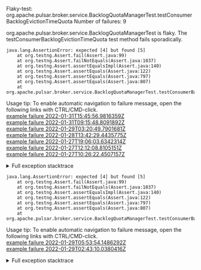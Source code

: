        
Flaky-test: org.apache.pulsar.broker.service.BacklogQuotaManagerTest.testConsumerBacklogEvictionTimeQuota
Number of failures: 9

org.apache.pulsar.broker.service.BacklogQuotaManagerTest is flaky. The testConsumerBacklogEvictionTimeQuota test method fails sporadically.

```
java.lang.AssertionError: expected [4] but found [5]
	at org.testng.Assert.fail(Assert.java:99)
	at org.testng.Assert.failNotEquals(Assert.java:1037)
	at org.testng.Assert.assertEqualsImpl(Assert.java:140)
	at org.testng.Assert.assertEquals(Assert.java:122)
	at org.testng.Assert.assertEquals(Assert.java:797)
	at org.testng.Assert.assertEquals(Assert.java:807)
	at org.apache.pulsar.broker.service.BacklogQuotaManagerTest.testConsumerBacklogEvictionTimeQuota(BacklogQuotaManagerTest.java:480)
```

Usage tip: To enable automatic navigation to failure message, open the following links with CTRL/CMD-click.  
[example failure 2022-01-31T15:45:56.9816359Z](https://github.com/apache/pulsar/runs/5008094073?check_suite_focus=true?check_suite_focus=true#step:9:2150)  
[example failure 2022-01-31T09:15:48.8091892Z](https://github.com/apache/pulsar/runs/5002911404?check_suite_focus=true?check_suite_focus=true#step:9:2159)  
[example failure 2022-01-29T03:20:49.7901681Z](https://github.com/apache/pulsar/runs/4988894638?check_suite_focus=true?check_suite_focus=true#step:9:669)  
[example failure 2022-01-28T13:42:29.4435775Z](https://github.com/apache/pulsar/runs/4981115916?check_suite_focus=true?check_suite_focus=true#step:9:518)  
[example failure 2022-01-27T19:06:03.6342314Z](https://github.com/apache/pulsar/runs/4970761292?check_suite_focus=true?check_suite_focus=true#step:9:1522)  
[example failure 2022-01-27T12:12:08.8105151Z](https://github.com/apache/pulsar/runs/4965511644?check_suite_focus=true?check_suite_focus=true#step:9:843)  
[example failure 2022-01-27T10:26:22.4507157Z](https://github.com/apache/pulsar/runs/4964192400?check_suite_focus=true?check_suite_focus=true#step:9:4287)  


<details>
<summary>Full exception stacktrace</summary>
<code><pre>
java.lang.AssertionError: expected [4] but found [5]
	at org.testng.Assert.fail(Assert.java:99)
	at org.testng.Assert.failNotEquals(Assert.java:1037)
	at org.testng.Assert.assertEqualsImpl(Assert.java:140)
	at org.testng.Assert.assertEquals(Assert.java:122)
	at org.testng.Assert.assertEquals(Assert.java:797)
	at org.testng.Assert.assertEquals(Assert.java:807)
	at org.apache.pulsar.broker.service.BacklogQuotaManagerTest.testConsumerBacklogEvictionTimeQuota(BacklogQuotaManagerTest.java:480)
	at java.base/jdk.internal.reflect.NativeMethodAccessorImpl.invoke0(Native Method)
	at java.base/jdk.internal.reflect.NativeMethodAccessorImpl.invoke(NativeMethodAccessorImpl.java:62)
	at java.base/jdk.internal.reflect.DelegatingMethodAccessorImpl.invoke(DelegatingMethodAccessorImpl.java:43)
	at java.base/java.lang.reflect.Method.invoke(Method.java:566)
	at org.testng.internal.MethodInvocationHelper.invokeMethod(MethodInvocationHelper.java:132)
	at org.testng.internal.InvokeMethodRunnable.runOne(InvokeMethodRunnable.java:45)
	at org.testng.internal.InvokeMethodRunnable.call(InvokeMethodRunnable.java:73)
	at org.testng.internal.InvokeMethodRunnable.call(InvokeMethodRunnable.java:11)
	at java.base/java.util.concurrent.FutureTask.run(FutureTask.java:264)
	at java.base/java.util.concurrent.ThreadPoolExecutor.runWorker(ThreadPoolExecutor.java:1128)
	at java.base/java.util.concurrent.ThreadPoolExecutor$Worker.run(ThreadPoolExecutor.java:628)
	at java.base/java.lang.Thread.run(Thread.java:829)

</pre></code>
</details>

```
java.lang.AssertionError: expected [4] but found [5]
	at org.testng.Assert.fail(Assert.java:99)
	at org.testng.Assert.failNotEquals(Assert.java:1037)
	at org.testng.Assert.assertEqualsImpl(Assert.java:140)
	at org.testng.Assert.assertEquals(Assert.java:122)
	at org.testng.Assert.assertEquals(Assert.java:797)
	at org.testng.Assert.assertEquals(Assert.java:807)
	at org.apache.pulsar.broker.service.BacklogQuotaManagerTest.testConsumerBacklogEvictionTimeQuota(BacklogQuotaManagerTest.java:481)
```

Usage tip: To enable automatic navigation to failure message, open the following links with CTRL/CMD-click.  
[example failure 2022-01-29T05:53:54.1486292Z](https://github.com/apache/pulsar/runs/4989526383?check_suite_focus=true?check_suite_focus=true#step:9:520)  
[example failure 2022-01-29T02:43:10.0380416Z](https://github.com/apache/pulsar/runs/4988541970?check_suite_focus=true?check_suite_focus=true#step:9:3034)  


<details>
<summary>Full exception stacktrace</summary>
<code><pre>
java.lang.AssertionError: expected [4] but found [5]
	at org.testng.Assert.fail(Assert.java:99)
	at org.testng.Assert.failNotEquals(Assert.java:1037)
	at org.testng.Assert.assertEqualsImpl(Assert.java:140)
	at org.testng.Assert.assertEquals(Assert.java:122)
	at org.testng.Assert.assertEquals(Assert.java:797)
	at org.testng.Assert.assertEquals(Assert.java:807)
	at org.apache.pulsar.broker.service.BacklogQuotaManagerTest.testConsumerBacklogEvictionTimeQuota(BacklogQuotaManagerTest.java:481)
	at java.base/jdk.internal.reflect.NativeMethodAccessorImpl.invoke0(Native Method)
	at java.base/jdk.internal.reflect.NativeMethodAccessorImpl.invoke(NativeMethodAccessorImpl.java:62)
	at java.base/jdk.internal.reflect.DelegatingMethodAccessorImpl.invoke(DelegatingMethodAccessorImpl.java:43)
	at java.base/java.lang.reflect.Method.invoke(Method.java:566)
	at org.testng.internal.MethodInvocationHelper.invokeMethod(MethodInvocationHelper.java:132)
	at org.testng.internal.InvokeMethodRunnable.runOne(InvokeMethodRunnable.java:45)
	at org.testng.internal.InvokeMethodRunnable.call(InvokeMethodRunnable.java:73)
	at org.testng.internal.InvokeMethodRunnable.call(InvokeMethodRunnable.java:11)
	at java.base/java.util.concurrent.FutureTask.run(FutureTask.java:264)
	at java.base/java.util.concurrent.ThreadPoolExecutor.runWorker(ThreadPoolExecutor.java:1128)
	at java.base/java.util.concurrent.ThreadPoolExecutor$Worker.run(ThreadPoolExecutor.java:628)
	at java.base/java.lang.Thread.run(Thread.java:829)

</pre></code>
</details>

